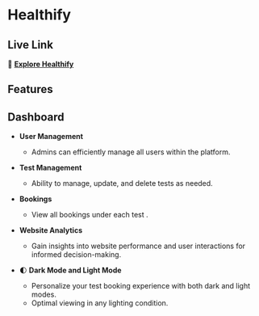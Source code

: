 # Healthify

## Live Link

📝 **[Explore Healthify](https://healthify-32a90.web.app/)**


## Features

## Dashboard

- **User Management**
  - Admins can efficiently manage all users within the platform.

- **Test Management**
  - Ability to manage, update, and delete tests as needed.

- **Bookings**
  -  View all bookings under each test .

- **Website Analytics**
  - Gain insights into website performance and user interactions for informed decision-making.

- 🌓 **Dark Mode and Light Mode**
  - Personalize your test booking experience with both dark and light modes.
  - Optimal viewing in any lighting condition.
